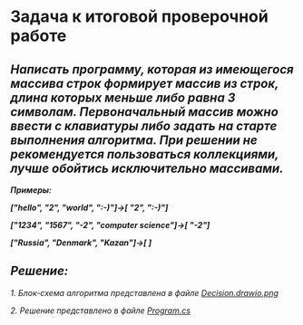 # Задача к итоговой проверочной работе

## ***Написать программу, которая из имеющегося массива строк формирует массив из строк, длина которых меньше либо равна 3 символам. Первоначальный массив можно ввести с клавиатуры либо задать на старте выполнения алгоритма. При решении не рекомендуется пользоваться коллекциями, лучше обойтись исключительно массивами.***

***Примеры:***

***\["hello", "2", "world", ":-)"\]->\[ "2", ":-)"\]***

***\["1234", "1567", "-2", "computer science"\]->\[ "-2"\]***

***\["Russia", "Denmark", "Kazan"\]->\[ \]***

## ***Решение:***

*1. Блок-схема алгоритма представлена в файле [Decision.drawio.png](Decision.drawio.png)*

*2. Решение представлено в файле [Program.cs](Program.cs)*